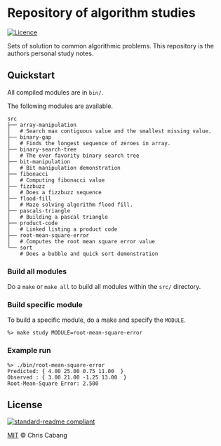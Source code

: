 # Repository of algorithm studies

[![Licence](https://img.shields.io/github/license/Ileriayo/markdown-badges?style=for-the-badge)](./LICENSE)

Sets of solution to common algorithmic problems. This repository is the authors personal study
notes.

## Quickstart

All compiled modules are in `bin/`. 

The following modules are available.

```console
src
├── array-manipulation
│   # Search max contiguous value and the smallest missing value.
├── binary-gap
│   # Finds the longest sequence of zeroes in array.
├── binary-search-tree
│   # The ever favority binary search tree
├── bit-manipulation
│   # Bit manipulation demonstration
├── fibonacci
│   # Computing fibonacci value
├── fizzbuzz
│   # Does a fizzbuzz sequence
├── flood-fill
│   # Maze solving algorithm flood fill.
├── pascals-triangle
│   # Building a pascal triangle
├── product-code
│   # Linked listing a product code
├── root-mean-square-error
│   # Computes the root mean square error value
└── sort
    # Does a bubble and quick sort demonstration
```

### Build all modules

Do a `make` or `make all` to build all modules within the `src/` directory.


### Build specific module

To build a specific module, do a make and specify the `MODULE`.

```console
%> make study MODULE=root-mean-square-error
```


### Example run

```console
%> ./bin/root-mean-square-error 
Predicted: { 4.00 25.00 0.75 11.00  }
Observed : { 3.00 21.00 -1.25 13.00  }
Root-Mean-Square Error: 2.500

```


## License

[![standard-readme compliant](https://img.shields.io/badge/readme%20style-standard-brightgreen.svg?style=flat-square)](https://github.com/RichardLitt/standard-readme)

[MIT](LICENSE) © Chris Cabang